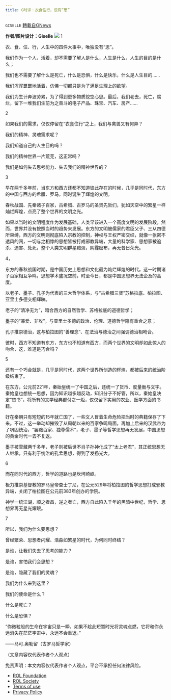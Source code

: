 ```yaml
---
title: G时评：衣食住行，没有“思”
---
```

`GISELLE` [轉載自GNews](https://gnews.org/zh-hans/1724020/)

**作者/图片设计：Giselle**
![](https://assets.gnews.org/wp-content/uploads/2021/12/樱花12.png)
1

衣、食、住、行，人生中的四件大事中，唯独没有“思”。

我们作为一个人，活着，却不需要了解人是什么，人生是什么，人生的目的是什么；

我们也不需要了解什么是死亡，什么是恐惧，什么是快乐，什么是人生目的……

我们浑浑噩噩地活着，仿佛一切都只是为了满足生理上的欲望。

我们为生计奔波劳累，为了得到更多物质挖空心思。最后，我们老去，死亡，腐烂，留下一堆我们生前为之奋斗的电子产品、珠宝、汽车、房产……

2

如果我们的需求，仅仅停留在“衣食住行”之上，我们与禽兽又有何异？

我们的精神、灵魂需求呢？

我们知道自己的人生目的吗？

我们的精神世界一片荒芜，这正常吗？

我们是如何失去思考能力、失去我们的精神世界的？

3

早在两千多年前，当东方和西方还都不知道彼此存在的时候，几乎是同时代，东方的中国与西方的希腊、罗马，同时诞生了辉煌的文明。

春秋战国、先秦诸子百家，古希腊、古罗马的圣贤先哲们，犹如天空中的繁星一样灿烂辉煌，点亮了整个世界的文明之光。

如果以当时的文明程度作为发展基础，人类早该进入一个高度文明的发展阶段，然而，世界并没有按照当时的趋势来发展。东方的文明被儒家的君臣父子、三从四德所束缚，西方的文明则彻底陷入宗教的控制，神权与王权严密交织，就像一张密不透风的网，一切与之相悖的思想皆被打成邪教异端，大量的科学家、思想家被追杀、迫害、处死，整个人类文明群星黯淡，阴霾密布，再无昔日荣光。

4，

东方的春秋战国时期，是中国历史上思想和文化最为灿烂辉煌的时代。这一时期诸子百家相互争鸣，思想学术盛况空前，时至今日，都是中国思想界无法企及的高度。

以老子、墨子、孔子为代表的三大哲学体系，与“古希腊三贤”苏格拉底、柏拉图、亚里士多德交相辉映。

老子的“清净无为”，暗合西方的自然哲学、苏格拉底的道德哲学；

墨子的“兼爱、非攻”，与亚里士多德的政治、伦理、道德哲学隐有重合之意；

孔子推崇德治，这与柏拉图的“善理念”、在法治与德治之间强调德治相吻合。

彼时，西方不知道有东方，东方也不知道有西方，而两个世界的文明却如此惊人的吻合，这，难道是巧合吗？

5

还有一个巧合就是，几乎是同时代，这两个世界所创造的辉煌，都被后来的统治阶级结束了。

在东方，公元前221年，秦始皇统一了中国之后，还统一了货币、度量衡与文字。秦始皇也想统一思想，因为知识越多越反动，知识分子不好管，所以，秦始皇决定“焚书”，将所有的文学经典都付之一炬，仅仅留下实用的农业、医学方面的书籍。

好在秦朝只有短短的15年就亡国了，一些文人冒着生命危险把当时的典籍保存了下来。不过，这一举动却摧毁了从周朝以来的百家争鸣局面，再加上后来的汉武帝为了巩固统治，“罢黜百家、独尊儒术”，老子、墨子等哲学思想再无发展，中国思想的黄金时代一去不复返。

墨子被雪藏两千多年，老子则被后世不肖子孙神化成了“太上老君”，其正统思想无人继承，只有利于统治的孔孟思想，得到了发扬光大。

6

而在同时代的西方，哲学的道路也是坎坷崎岖。

极力推崇基督教的罗马皇帝查士丁尼，在公元529年将柏拉图的哲学思想打成邪教异端，关闭了柏拉图在公元前383年创办的学院。

神学一统江湖，顺之者昌，逆之者亡，西方自此陷入千年的黑暗中世纪，哲学、思想界再无星光耀眼。

7

所以，我们为什么要思想？

曾经繁荣、思想者闪耀、浩淼如繁星的时代，为何同时终结？

是谁，让我们失去了思考的能力？

是谁，害怕我们会思想？

是谁，隐藏了我们的灵魂？

我们为什么来到这里？

我们的使命是什么？

什么是死亡？

什么是恐惧？

“你微粒般的生命在宇宙只是一瞬，如果不趁此短暂时光将灵魂点燃，它将和你永远消失在茫茫宇宙中，永远不会重返。”

——马可.奥勒留（古罗马哲学家）

（文章内容仅代表作者个人观点）

 

免责声明：本文内容仅代表作者个人观点，平台不承担任何法律风险。

- [ROL Foundation](https://rolfoundation.org/)
- [ROL Society](https://rolsociety.org/)
- [Terms of use](https://gnews.org/terms-of-use-3/)
- [Privacy Policy](https://gnews.org/privacy-policy/)
